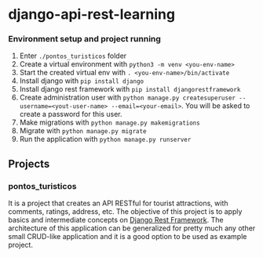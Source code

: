 # django-api-rest-learning
### Environment setup and project running
1. Enter ```./pontos_turisticos``` folder
2. Create a virtual environment with ```python3 -m venv <you-env-name>```
3. Start the created virtual env with ```. <you-env-name>/bin/activate```
4. Install django with ```pip install django```
5. Install django rest framework with ```pip install djangorestframework```
6. Create administration user with ```python manage.py createsuperuser --username=<yout-user-name> --email=<your-email>```. You will be asked to create a password for this user.
7. Make migrations with ```python manage.py makemigrations```
8. Migrate with ```python manage.py migrate```
9. Run the application with ```python manage.py runserver```

## Projects
### pontos_turisticos
It is a project that creates an API RESTful for tourist attractions, with comments, ratings, address, etc. The objective of this project is to apply basics and intermediate concepts on [Django Rest Framework](https://www.django-rest-framework.org/). The architecture of this application can be generalized for pretty much any other small CRUD-like application and it is a good option to be used as example project.
